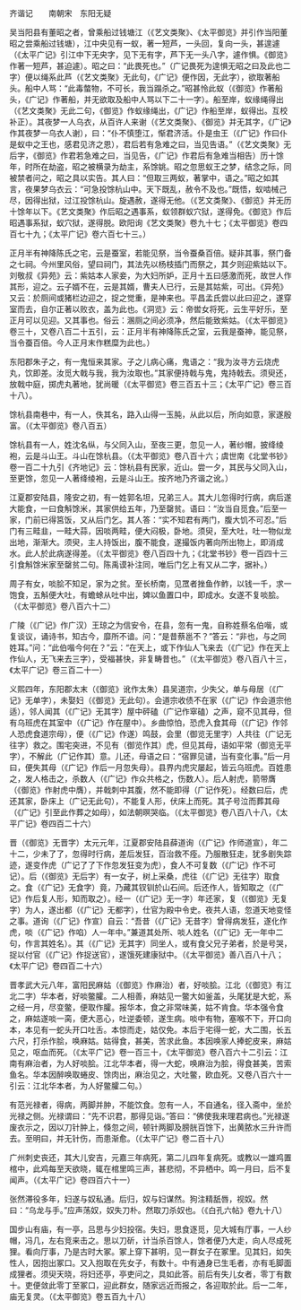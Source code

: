 齐谐记　　南朝宋　东阳无疑  

吴当阳县有董昭之者，曾乘船过钱塘江（《艺文类聚》、《太平御览》并引作当阳董昭之尝乘船过钱塘），江中央见有一蚁，著一短芦，一头回，复向一头，甚遑遽（《太平广记》引江中下无央字，见下无有字，芦下无一头八字，遽作惧。《御览》作著一短芦，甚迫遽）。昭之曰：“此畏死也。”（广记畏死为遑惧无昭之曰及此也二字）便以绳系此芦（《艺文类聚》无此句，《广记》便作因，无此字），欲取著船头。船中人骂：“此毒螫物，不可长，我当蹋杀之。”昭甚怜此蚁（《御览》作著船头，《广记》作著船，并无欲取及船中人骂以下二十一字）。船至岸，蚁缘绳得出（《艺文类聚》无此二句，《御览》作蚁缘绳出，《广记》作船至岸，蚁得出。互校补正）。其夜梦一人乌衣，从百许人来谢（《艺文类聚》、《御览》并无其字，《广记》作其夜梦一乌衣人谢），曰：“仆不慎堕江，惭君济活。仆是虫王（《广记》作曰仆是蚁中之王也，感君见济之恩），君后若有急难之曰，当见告语。”（《艺文类聚》无后字，《御览》作君若急难之曰，当见告，《广记》作君后有急难当相告）历十馀年，时所在劫盗，昭之被横录为劫主，系馀姚。昭之忽思蚁王之梦，结念之际，同被禁者问之，昭之具以实告。其人曰：“但取三两蚁，著掌中，语之。”昭之如其言，夜果梦乌衣云：“可急投馀杭山中。天下既乱，赦令不及也。”既悟，蚁啮械己尽，因得出狱，过江投馀杭山。旋遇赦，遂得无他。（《艺文类聚》、《御览》并无历十馀年以下。《艺文类聚》作后昭之遇事系，蚁领群蚁穴狱，遂得免。《御览》作后昭遇事系狱，蚁穴狱，遂得脱。欧阳询《艺文类聚》卷九十七；《太平御览》卷四百七十九；《太平广记》卷六百七十三。）  

正月半有神降陈氏之宅，云是蚕室，若能见祭，当令蚕桑百倍。疑非其事，祭门备之七祠。今州里风俗，望曰祠门，其法先以杨枝插门而祭之，其夕则迎紫姑以下。刘敬叔《异苑》云：紫姑本人家妾，为大妇所妒，正月十五曰感激而死，故世人作其形，迎之。云子婿不在，云是其婿，曹夫人已行，云是其姑紫，可出。《异苑》又云：於厕间或猪栏边迎之，捉之觉重，是神来也。平昌孟氏尝以此曰迎之，遂穿室而去，自尔正著以败衣，盖为此也。《洞览》云：帝喾女将死，云生平好乐，至正月可以见迎。又其事也。俗云：溷厕之间必须净，然后能致紫姑。（《太平御览》卷三十，又卷八百二十五引，云：正月半有神降陈氏之室，云我是蚕神，能见祭，当令蚕百倍。今人正月末作糕糜为此也。）  

东阳郡朱子之，有一鬼恒来其家。子之儿病心痛，鬼语之：“我为汝寻方云烧虎丸，饮即差。汝觅大戟与我，我为汝取也。”其家便持戟与鬼，鬼持戟去。须臾还，放戟中庭，掷虎丸著地，犹尚暖（《太平御览》卷三百五十三；《太平广记》卷三百十八）。  

馀杭县南巷中，有一人，佚其名，路入山得一玉肫，从此以后，所向如意，家遂殷富。（《太平御览》卷八百五）  

馀杭县有一人，姓沈名纵，与父同入山，至夜三更，忽见一人，著纱帽，披绛绫袍，云是斗山王。斗山在馀杭县。（《太平御览》卷八百十六；虞世南《北堂书钞》卷一百二十九引《齐地记》云：馀杭县有民家，近山。尝一夕，其民与父同入山，至更馀，忽见一人著绛绫袍，云是斗山王。按齐地乃齐谐之讹。）  

江夏郡安陆县，隆安之初，有一姓郭名坦，兄弟三人。其大儿忽得时行病，病后遂大能食，一曰食斛馀米，其家供给五年，乃至罄贫。语曰：“汝当自觅食。”后至一家，门前已得筥饭，又从后门乞。其人答：“实不知君有两门，腹大饥不可忍。”后门有三畦韭，一畦大蒜，因啖两畦，便大闷极，卧地。须臾，至大吐，吐一物似龙出地，渐渐大。须臾，主人持饭出，腹不能食，遂撮饭内著向所出物上，即消成水。此人於此病遂得差。（《太平御览》卷八百四十九；《北堂书钞》卷一百四十三引食斛馀米家至罄贫二句。陈禹谟补注同，唯后门乞上有又从二字，据补。）  

周子有女，啖脍不知足，家为之贫。至长桥南，见罛者挫鱼作鲊，以钱一千，求一饱食，五斛便大吐，有蟾蜍从吐中出，婢以鱼置口中，即成水。女遂不复啖脍。（《太平御览》卷八百六十二）  

广陵（《广记》作广汉）王琼之为信安令，在县，忽有一鬼，自称姓蔡名伯喈，或复谈议，诵诗书，知古今，靡所不谙。问：“是昔蔡邕不？”答云：“非也，与之同姓耳。”问：“此伯喈今何在？”云：“在天上，或下作仙人飞来去（《广记》作在天上作仙人，无飞来去三字），受福甚快，非复畴昔也。”（《太平御览》卷八百八十三，《太平广记》卷三百二十一）  

义熙四年，东阳郡太末（《御览》讹作太朱）县吴道宗，少失父，单与母居（《广记》无单字），未娶妇（《御览》无此句）。会道宗收债不在家（《广记》作会道宗他适），邻人闻其（《广记》无其字）屋中砰磕（广记作窣磕）之声，窥不见其母，但有乌班虎在其室中（《广记》作在屋中）。乡曲惊怕，恐虎入食其母（《广记》作邻人恐虎食道宗母），便（《广记》作遂）鸣鼓，会里（御览无里字）人共往（广记无往字）救之。围宅突进，不见有（御览作其）虎，但见其母，语如平常（御览无平字），不解此（广记作其）意。儿还，母语之曰：“宿罪见谴，当有变化事。”后一月曰，便失其母（《广记》作后一月忽失母）。县界内虎灾屡起，皆云乌班虎。百姓患之，发人格击之，杀数人（《广记》作众共格之，伤数人）。后人射虎，箭带膺（《御览》作射虎中膺），并戟刺中其腹，然不能即得（广记作死）。经数曰后，虎还其家，卧床上（广记无此句），不能复人形，伏床上而死。其子号泣而葬其母（《广记》引至此作葬之如母），如法朝暝哭临。（《太平御览》卷八百八十八，《太平广记》卷四百二十六）  

晋（《御览》无晋字）太元元年，江夏郡安陆县薛道询（《广记》作师道宣），年二十二，少未了了，忽得时行病，差后发狂，百治救不痊。乃服散狂走，犹多剧失踪迹，遂变作虎（广记了了下作忽发狂变为虎），食人不可复数（《广记》作不可记）。后（《御览》无后字）有一女子，树上采桑，虎往（《广记》无往字）取食之。食（《广记》无食字）竟，乃藏其钗钏於山石间。后还作人，皆知取之（《广记》作后复人形，知而取之）。经一（《广记》无一字）年还家，复（《御览》无复字）为人，遂出都（《广记》无都字），仕官为殿中令史。夜共人语，忽道天地变怪之事。道询（《广记》作宣）自云：“吾昔（《广记》无昔字）曾得病发狂，遂化作虎，啖（《广记》作啗）人一年中。”兼道其处所、啖人姓名（《广记》无一年中二句，作言其姓名）。其（《广记》无其字）同坐人，或有食父兄子弟者，於是号哭，捉以付官（《广记》作捉送官），遂饿死建康狱中。（《太平御览》善八百八十八；《太平广记》卷四百二十六）  

晋孝武大元八年，富阳民麻姑（《御览》作麻治）者，好啖脍。江北（《御览》有江北二字）华本者，好啖鳖臛。二人相善，麻姑见一鳖大如釜盖，头尾犹是大蛇，系之经一月，尽变鳖，便取作臛。报华本，食之非常味美，姑不肯食。华本强令食之，麻姑遂啖一脔，便大恶心，吐逆委顿，遂生病。啖中有物，塞喉不下，开口向本，本见有一蛇头开口吐舌。本惊而走，姑仅免。本后于宅得一蛇，大二围，长五六尺，打杀作脍，唤麻姑。姑得食，甚美，苦求此鱼。本因唤家人捧蛇皮来，麻姑见之，呕血而死。（《太平广记》卷一百三十，《太平御览》卷八百六十二引云：江南有麻治者，为人好啖脍。江北华本者，得一大蛇，唤麻治为脍，得食甚美，苦索鱼名。华本因醉唤取蜷皮、馀肉出，麻治见之，大吐鳖，欧血死。又卷八百六十一引云：江北华本者，为人好鳖臛二句。）  

有范光禄者，得病，两脚并肿，不能饮食。忽有一人，不自通名，径入斋中，坐於光禄之侧。光禄谓曰：“先不识君，那得见诣。”答曰：“佛使我来理君病也。”光禄遂废衣示之，因以刀针肿上，倏忽之间，顿针两脚及膀胱百馀下，出黄脓水三升许而去。至明曰，并无针伤，而患渐愈。（《太平广记》卷二百十八）  

广州刺史丧还，其大儿安吉，元嘉三年病死，第二儿四年复病死。或教以一雄鸡置棺中，此鸡每至天欲晓，辄在棺里鸣三声，甚悲彻，不异栖中。鸣一月曰，后不复闻声。（《太平广记》卷四百六十一）  

张然滞役多年，妇遂与奴私通。后归，奴与妇谋然。狗注精舐唇，视奴。然曰：“乌龙与手。”应声荡奴，奴失刀朴。然取刀杀奴也。（《白孔六帖》卷九十八）  

国步山有庙，有一亭，吕思与少妇投宿。失妇，思食逐觅，见大城有厅事，一人纱帽，冯几，左右竞来击之。思以刀斫，计当杀百馀人，馀者便乃大走，向人尽成死狸。看向厅事，乃是古时大冢。冢上穿下甚明，见一群女子在冢里。见其妇，如失性人，因抱出冢口。又入抱取在先女子，有数十。中有通身已生毛者，亦有毛脚面成狸者。须臾天晓，将妇还亭，亭吏问之，具如此答。前后有失儿女者，零丁有数十。吏便敛此零丁至冢口，迎此群女，随家远近而报之，各迎取於此。后一二年，庙无复灵。（《太平御览》卷五百九十八）  
